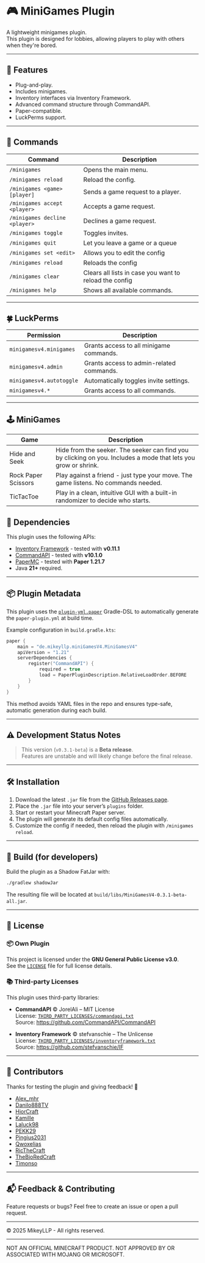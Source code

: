 # 🎮 MiniGames Plugin

A lightweight minigames plugin.  
This plugin is designed for lobbies, allowing players to play with others when they're bored.



---

## 🚀 Features

- Plug-and-play.
- Includes minigames.
- Inventory interfaces via Inventory Framework.
- Advanced command structure through CommandAPI.
- Paper-compatible.
- LuckPerms support.

---

## 📜 Commands

| Command                       | Description                                            |
|-------------------------------|--------------------------------------------------------|
| `/minigames`                  | Opens the main menu.                                   |
| `/minigames reload`           | Reload the config.                                     |
| `/minigames <game> [player]`  | Sends a game request to a player.                      |
| `/minigames accept <player>`  | Accepts a game request.                                |
| `/minigames decline <player>` | Declines a game request.                               |
| `/minigames toggle`           | Toggles invites.                                       |
| `/minigames quit`             | Let you leave a game or a queue                        |
| `/minigames set <edit>`       | Allows you to edit the config                          |
| `/minigames reload`           | Reloads the config                                     |
| `/minigames clear`            | Clears all lists in case you want to reload the config |
| `/minigames help`             | Shows all available commands.                          |

---

## 🍀 LuckPerms

| Permission               | Description                              |
|--------------------------|------------------------------------------|
| `minigamesv4.minigames`  | Grants access to all minigame commands.  |
| `minigamesv4.admin`      | Grants access to admin-related commands. |
| `minigamesv4.autotoggle` | Automatically toggles invite settings.   |
| `minigamesv4.*`          | Grants access to all commands.           |

---

## 🕹️ MiniGames

| Game                | Description                                                                                                     |
|---------------------|-----------------------------------------------------------------------------------------------------------------|
| Hide and Seek       | Hide from the seeker. The seeker can find you by clicking on you. Includes a mode that lets you grow or shrink. |
| Rock Paper Scissors | Play against a friend - just type your move. The game listens. No commands needed.                              |
| TicTacToe           | Play in a clean, intuitive GUI with a built-in randomizer to decide who starts.                                 |

## 🧩 Dependencies

This plugin uses the following APIs:

- [Inventory Framework](https://github.com/stefvanschie/IF) - tested with **v0.11.1**
- [CommandAPI](https://github.com/CommandAPI/CommandAPI) - tested with **v10.1.0**
- [PaperMC](https://papermc.io/) - tested with **Paper 1.21.7**
- Java **21+** required.

---

## 📦 Plugin Metadata

This plugin uses the [`plugin-yml.paper`](https://docs.eldoria.de/pluginyml/paper/) Gradle-DSL to automatically generate
the `paper-plugin.yml` at build time.

Example configuration in `build.gradle.kts`:

```kotlin
paper {
    main = "de.mikeyllp.miniGamesV4.MiniGamesV4"
    apiVersion = "1.21"
    serverDependencies {
        register("CommandAPI") {
            required = true
            load = PaperPluginDescription.RelativeLoadOrder.BEFORE
        }
    }
}
```

This method avoids YAML files in the repo and ensures type-safe, automatic generation during each build.

---

## ⚠️ Development Status Notes

> This version (`v0.3.1-beta`) is a **Beta release**.  
> Features are unstable and will likely change before the final release.

---

## 🛠️ Installation

1. Download the latest `.jar` file from
   the [GitHub Releases page](https://github.com/MikeyLLP/MiniGamesV4/releases/tag/v0.3.0-beta).
2. Place the `.jar` file into your server’s `plugins` folder.
3. Start or restart your Minecraft Paper server.
4. The plugin will generate its default config files automatically.
5. Customize the config if needed, then reload the plugin with `/minigames reload`.

---

## 🧰 Build (for developers)

Build the plugin as a Shadow FatJar with:

```bash
./gradlew shadowJar
```

The resulting file will be located at `build/libs/MiniGamesV4-0.3.1-beta-all.jar`.

---

## 🪪 License

### 📦 Own Plugin

This project is licensed under the **GNU General Public License v3.0**.  
See the [`LICENSE`](LICENSE) file for full license details.

### 📚 Third-party Licenses

This plugin uses third-party libraries:

- **CommandAPI** © JorelAli – MIT License  
  License: [`THIRD_PARTY_LICENSES/commandapi.txt`](./THIRD_PARTY_LICENSES/commandapi.txt)  
  Source: https://github.com/CommandAPI/CommandAPI

- **Inventory Framework** © stefvanschie – The Unlicense  
  License: [`THIRD_PARTY_LICENSES/inventoryframework.txt`](./THIRD_PARTY_LICENSES/inventoryframework.txt)  
  Source: https://github.com/stefvanschie/IF

---

## 🤝 Contributors

Thanks for testing the plugin and giving feedback! 🙌

- [Alex_mhr](https://github.com/Alex1010222)
- [Danilo888TV](https://github.com/Danilo888TV)
- [HiorCraft](https://github.com/HiorCraft)
- [KamiIIe]()
- [Laluck98]()
- [PEKK29]()
- [Pingius2031]()
- [Qwoxelias]()
- [RicTheCraft]()
- [TheBjoRedCraft](https://github.com/TheBjoRedCraft)
- [Timonso](https://github.com/Timonso-1)

---

## 📬 Feedback & Contributing

Feature requests or bugs? Feel free to create an issue or open a pull request.

---

© 2025 MikeyLLP - All rights reserved.

---

NOT AN OFFICIAL MINECRAFT PRODUCT. NOT APPROVED BY OR ASSOCIATED WITH MOJANG OR MICROSOFT.
